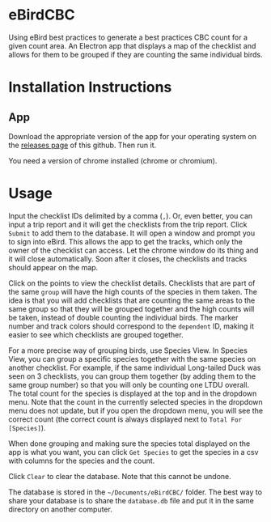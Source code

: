 # eBirdCBC
Using eBird best practices to generate a best practices CBC count for a given count area. An Electron app that displays a map of the checklist and allows for them to be grouped if they are counting the same individual birds. 

# Installation Instructions

## App
Download the appropriate version of the app for your operating system on the [releases page](https://github.com/ddkapan/eBirdCBC/releases/) of this github. Then run it. 

You need a version of chrome installed (chrome or chromium). 

# Usage
Input the checklist IDs delimited by a comma (`,`). Or, even better, you can input a trip report and it will get the checklists from the trip report. Click `Submit` to add them to the database. It will open a window and prompt you to sign into eBird. This allows the app to get the tracks, which only the owner of the checklist can access. Let the chrome window do its thing and it will close automatically. Soon after it closes, the checklists and tracks should appear on the map.

Click on the points to view the checklist details. Checklists that are part of the same `group` will have the high counts of the species in them taken. The idea is that you will add checklists that are counting the same areas to the same group so that they will be grouped together and the high counts will be taken, instead of double counting the individual birds. The marker number and track colors should correspond to the `dependent` ID, making it easier to see which checklists are grouped together. 

For a more precise way of grouping birds, use Species View. In Species View, you can group a specific species together with the same species on another checklist. For example, if the same individual Long-tailed Duck was seen on 3 checklists, you can group them together (by adding them to the same group number) so that you will only be counting one LTDU overall. The total count for the species is displayed at the top and in the dropdown menu. Note that the count in the currently selected species in the dropdown menu does not update, but if you open the dropdown menu, you will see the correct count (the correct count is always displayed next to `Total For [Species]`). 

When done grouping and making sure the species total displayed on the app is what you want, you can click `Get Species` to get the species in a csv with columns for the species and the count.

Click `Clear` to clear the database. Note that this cannot be undone. 

The database is stored in the `~/Documents/eBirdCBC/` folder. The best way to share your database is to share the `database.db` file and put it in the same directory on another computer. 
